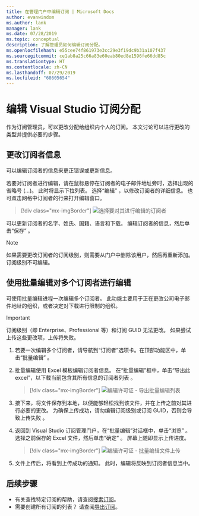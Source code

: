 ```yaml
---
title: 在管理门户中编辑订阅 | Microsoft Docs
author: evanwindom
ms.author: lank
manager: lank
ms.date: 07/28/2019
ms.topic: conceptual
description: 了解管理员如何编辑订阅分配。
ms.openlocfilehash: e55cee74f861973e3cc29e3f19dc9b31a107f437
ms.sourcegitcommit: ce1ab8a25c66a83e60eab80ed8e1596fe66dd85c
ms.translationtype: HT
ms.contentlocale: zh-CN
ms.lasthandoff: 07/29/2019
ms.locfileid: "68605654"
---
```

# <a name="edit-visual-studio-subscription-assignments"></a>编辑 Visual Studio 订阅分配
作为订阅管理员，可以更改分配给组织内个人的订阅。  本文讨论可以进行更改的类型并提供必要的步骤。

## <a name="change-subscriber-information"></a>更改订阅者信息
可以编辑订阅者的信息来更正错误或更新信息。

若要对订阅者进行编辑，请在鼠标悬停在订阅者的电子邮件地址旁时，选择出现的省略号 (…)。 此时将显示下拉列表。  选择“编辑”  ，以修改订阅者的详细信息。 也可双击网格中订阅者的行来打开编辑窗口。
> [!div class="mx-imgBorder"]
> ![选择要对其进行编辑的订阅者](_img/edit-license/select-subscriber.png)

可以更新订阅者的名字、姓氏、国籍、语言和下载。 编辑订阅者的信息，然后单击“保存”  。

   > [!NOTE]
   > 如果需要更改订阅者的订阅级别，则需要从门户中删除该用户，然后再重新添加。 订阅级别不可编辑。

## <a name="edit-multiple-subscribers-using-bulk-edit"></a>使用批量编辑对多个订阅者进行编辑
可使用批量编辑进程一次编辑多个订阅者。 此功能主要用于正在更改公司电子邮件地址的组织，或者决定对下载进行限制的组织。

   > [!IMPORTANT]
   > 订阅级别（即 Enterprise、Professional 等）和订阅 GUID 无法更改。  如果尝试上传这些更改项，上传将失败。

1. 若要一次编辑多个订阅者，请导航到“订阅者”选项卡。在顶部功能区中，单击“批量编辑”  。

2. 批量编辑使用 Excel 模板编辑订阅者信息。 在“批量编辑”框中，单击“导出此 excel”，以下载当前包含其所有信息的订阅者列表  。
   > [!div class="mx-imgBorder"]
   > ![编辑许可证 - 导出批量编辑列表](_img/edit-license/edit-license-bulk-edit-export.png)

3. 接下来，将文件保存到本地，以便能够轻松找到该文件，并在上传之前对其进行必要的更改。 为确保上传成功，请勿编辑订阅级别或订阅 GUID，否则会导致上传失败  。

4. 返回到 Visual Studio 订阅管理门户，在“批量编辑”对话框中，单击“浏览”  。 选择之前保存的 Excel 文件，然后单击“确定”  。 屏幕上随即显示上传进度。
   > [!div class="mx-imgBorder"]
   > ![编辑许可证 - 批量编辑文件上传](_img/edit-license/edit-license-bulk-file-upload1.png)

5. 文件上传后，将看到上传成功的通知。 此时，编辑将反映到订阅者信息当中。

## <a name="next-steps"></a>后续步骤
- 有关查找特定订阅的帮助，请查阅[搜索订阅](search-license.md)。
- 需要创建所有订阅的列表？  请查阅[导出订阅](exporting-subscriptions.md)。